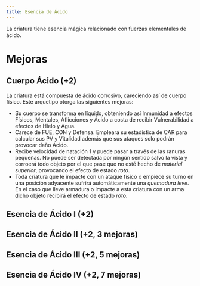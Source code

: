 ```yaml
---
title: Esencia de Ácido
---
```


La criatura tiene esencia mágica relacionado con fuerzas elementales de ácido.

# Mejoras

## Cuerpo Ácido (+2)

La criatura está compuesta de ácido corrosivo, careciendo así de cuerpo físico. Este arquetipo otorga las siguientes mejoras:

- Su cuerpo se transforma en líquido, obteniendo así Inmunidad a efectos Físicos, Mentales, Aflicciones y Ácido a costa de recibir Vulnerabilidad a efectos de Hielo y Agua.
- Carece de FUE, CON y Defensa. Empleará su estadística de CAR para calcular sus PV y Vitalidad además que sus ataques solo podrán provocar daño Ácido.
- Recibe velocidad de natación 1 y puede pasar a través de las ranuras pequeñas. No puede ser detectada por ningún sentido salvo la vista y corroerá todo objeto por el que pase que no esté hecho de *material superior*, provocando el efecto de estado *roto*.
- Toda criatura que le impacte con un ataque físico o empiece su turno en una posición adyacente sufrirá automáticamente una *quemadura leve*. En el caso que lleve armadura o impacte a esta criatura con un arma dicho objeto recibirá el efecto de estado *roto*.

## Esencia de Ácido I (+2)

## Esencia de Ácido II (+2, 3 mejoras)

## Esencia de Ácido III (+2, 5 mejoras)

## Esencia de Ácido IV (+2, 7 mejoras)

